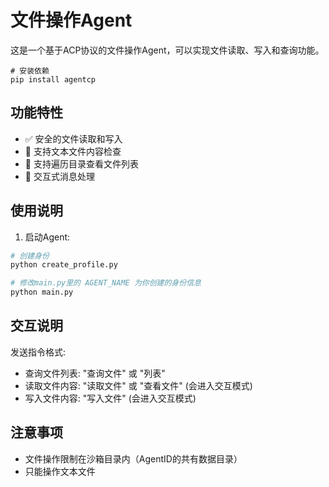# 文件操作Agent

这是一个基于ACP协议的文件操作Agent，可以实现文件读取、写入和查询功能。
```
# 安装依赖
pip install agentcp
```
## 功能特性

- ✅ 安全的文件读取和写入
- 🔄 支持文本文件内容检查
- 📂 支持遍历目录查看文件列表
- 🤖 交互式消息处理

## 使用说明

1. 启动Agent:

```bash
# 创建身份
python create_profile.py

# 修改main.py里的 AGENT_NAME 为你创建的身份信息
python main.py
```

## 交互说明

发送指令格式:

- 查询文件列表: "查询文件" 或 "列表"
- 读取文件内容: "读取文件" 或 "查看文件"  (会进入交互模式)
- 写入文件内容: "写入文件" (会进入交互模式)

## 注意事项

- 文件操作限制在沙箱目录内（AgentID的共有数据目录）
- 只能操作文本文件
